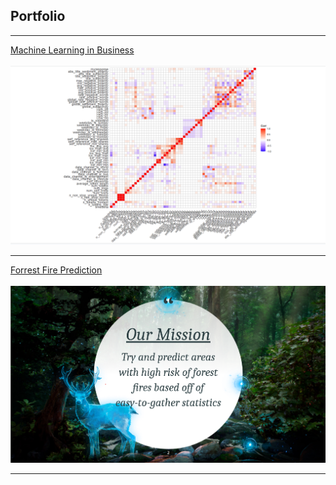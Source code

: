 ## Portfolio

---

[Machine Learning in Business](/pdf/FinalTeamProject-MachineLearning.pdf)
<br><br>
<img src="images/mlgraph.png?raw=true"/>

---
[Forrest Fire Prediction](/pdf/BIDAFinalPresentation.pdf)
<br><br>
<img src="images/Screenshot 2023-08-05 130550.png?raw=true"/>

---

